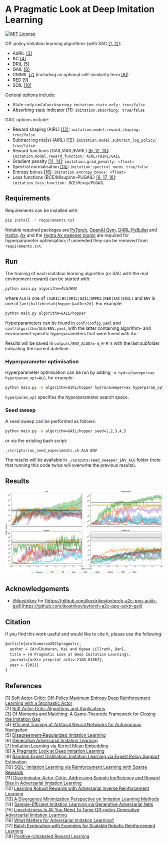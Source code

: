 # A Pragmatic Look at Deep Imitation Learning

[![MIT License](https://img.shields.io/badge/license-MIT-blue.svg)](LICENSE.md)

Off-policy imitation learning algorithms (with SAC [[1, 2]](#references)):

- AdRIL [[3]](#references)
- BC [[4]](#references)
- DRIL [[5]](#references)
- GAIL [[6]](#references)
- GMMIL [[7]](#references) (including an optional self-similarity term [[8]](#references))
- RED [[9]](#references)
- SQIL [[10]](#references)

General options include:

- State-only imitation learning: `imitation.state-only: true/false`
- Absorbing state indicator [[11]](#references): `imitation.absorbing: true/false`

GAIL options include:

- Reward shaping (AIRL) [[12]](#references): `imitation.model.reward_shaping: true/false`
- Subtract log π(a|s) (AIRL) [[12]](#references): `imitation.model.subtract_log_policy: true/false`
- Reward functions (GAIL/AIRL/FAIRL) [[6, 12, 13]](#references): `imitation.model.reward_function: AIRL/FAIRL/GAIL`
- Gradient penalty [[11, 14]](#references): `imitation.grad_penalty: <float>`
- Spectral normalisation [[15]](#references): `imitation.spectral_norm: true/false`
- Entropy bonus [[16]](#references): `imitation.entropy_bonus: <float>`
- Loss functions (BCE/Mixup/nn-PUGAIL) [[6, 17, 18]](#references): `imitation.loss_function: BCE/Mixup/PUGAIL`

## Requirements

Requirements can be installed with:
```sh
pip install -r requirements.txt
```
Notable required packages are [PyTorch](https://pytorch.org/), [OpenAI Gym](https://gym.openai.com/), [D4RL-PyBullet](https://github.com/takuseno/d4rl-pybullet) and [Hydra](https://hydra.cc/). [Ax](https://ax.dev/) and the [Hydra Ax sweeper plugin](https://hydra.cc/docs/next/plugins/ax_sweeper/) are required for hyperparameter optimisation; if unneeded they can be removed from `requirements.txt`.

## Run

The training of each imitation learning algorithm (or SAC with the real environment reward) can be started with:
```sh
python main.py algorithm=ALG/ENV
```
where `ALG` is one of `[AdRIL|BC|DRIL|GAIL|GMMIL|RED|SAC|SQIL]` and `ENV` is one of `[ant|halfcheetah|hopper|walker2d]`. For example:
```sh
python main.py algorithm=GAIL/hopper
```

Hyperparameters can be found in `conf/config.yaml` and `conf/algorithm/ALG/ENV.yaml`, with the latter containing algorithm- and environment-specific hyperparameters that were tuned with Ax.

Results will be saved in `outputs/ENV_ALGO/m-d_H-M-S` with the last subfolder indicating the current datetime.

### Hyperparameter optimisation

Hyperparameter optimisation can be run by adding `-m hydra/sweeper=ax hyperparam_opt=ALG`, for example:
```sh
python main.py -m algorithm=AIRL/hopper hydra/sweeper=ax hyperparam_opt=AIRL 
```
`hyperparam_opt` specifies the hyperparameter search space.

### Seed sweep

A seed sweep can be performed as follows:
```sh
python main.py -m algorithm=GAIL/hopper seed=1,2,3,4,5 
```
or via the existing bash script:
```sh
./scripts/run_seed_experiments.sh ALG ENV
```

The results will be available in `./outputs/seed_sweeper_ENV_ALG` folder (note that running this code twice will overwrite the previous results).

## Results

![PyBullet results](figures/pybullet.png) 

## Acknowledgements

- [@ikostrikov](https://github.com/ikostrikov) for [https://github.com/ikostrikov/pytorch-a2c-ppo-acktr-gail](https://github.com/ikostrikov/pytorch-a2c-ppo-acktr-gail)

## Citation

If you find this work useful and would like to cite it, please use the following:

```tex
@article{arulkumaran2021pragmatic,
  author = {Arulkumaran, Kai and Ogawa Lillrank, Dan},
  title = {A Pragmatic Look at Deep Imitation Learning},
  journal={arXiv preprint arXiv:2108.01867},
  year = {2021}
}
```

## References

[1] [Soft Actor-Critic: Off-Policy Maximum Entropy Deep Reinforcement Learning with a Stochastic Actor](https://arxiv.org/abs/1801.01290)  
[2] [Soft Actor-Critic Algorithms and Applications](https://arxiv.org/abs/1812.05905)  
[3] [Of Moments and Matching: A Game-Theoretic Framework for Closing the Imitation Gap](https://arxiv.org/abs/2103.03236)  
[4] [Efficient Training of Artificial Neural Networks for Autonomous Navigation](https://www.mitpressjournals.org/doi/abs/10.1162/neco.1991.3.1.88?journalCode=neco)  
[5] [Disagreement-Regularized Imitation Learning](https://openreview.net/forum?id=rkgbYyHtwB)  
[6] [Generative Adversarial Imitation Learning](https://arxiv.org/abs/1606.03476)  
[7] [Imitation Learning via Kernel Mean Embedding](https://www.aaai.org/ocs/index.php/AAAI/AAAI18/paper/viewPaper/16807)  
[8] [A Pragmatic Look at Deep Imitation Learning](https://arxiv.org/abs/2108.01867)  
[9] [Random Expert Distillation: Imitation Learning via Expert Policy Support Estimation](https://arxiv.org/abs/1905.06750)  
[10] [SQIL: Imitation Learning via Reinforcement Learning with Sparse Rewards](https://arxiv.org/abs/1905.11108)  
[11] [Discriminator-Actor-Critic: Addressing Sample Inefficiency and Reward Bias in Adversarial Imitation Learning](https://arxiv.org/abs/1809.02925)  
[12] [Learning Robust Rewards with Adversarial Inverse Reinforcement Learning](https://arxiv.org/abs/1710.11248)  
[13] [A Divergence Minimization Perspective on Imitation Learning Methods](https://arxiv.org/abs/1911.02256)  
[14] [Sample-Efficient Imitation Learning via Generative Adversarial Nets](https://arxiv.org/abs/1809.02064)  
[15] [Lipschitzness Is All You Need To Tame Off-policy Generative Adversarial Imitation Learning](https://arxiv.org/abs/2006.16785)  
[16] [What Matters for Adversarial Imitation Learning?](https://arxiv.org/abs/2106.00672)  
[17] [Batch Exploration with Examples for Scalable Robotic Reinforcement Learning](https://arxiv.org/abs/2010.11917)  
[18] [Positive-Unlabeled Reward Learning](https://arxiv.org/abs/1911.00459)  
